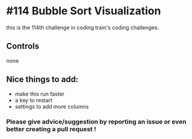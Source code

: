 # #114 Bubble Sort Visualization

this is the 114th challenge in coding train's coding challenges.

## Controls

none

## Nice things to add: 

- make this run faster
- a key to restart
- settings to add more columns

### Please give advice/suggestion by reporting an issue or even better creating a pull request !